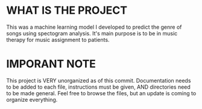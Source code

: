 # WHAT IS THE PROJECT
This was a machine learning model I developed to predict the genre of songs using spectogram analysis. It's main purpose is to be in music therapy for music assignment to patients.

# IMPORANT NOTE
This project is VERY unorganized as of this commit. Documentation needs to be added to each file, instructions must be given, AND directories need to be made general. Feel free to browse the files, but an update is coming to organize everything.